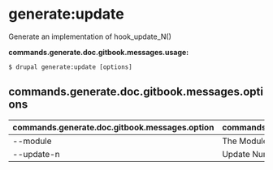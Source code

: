 # generate:update
Generate an implementation of hook_update_N()

**commands.generate.doc.gitbook.messages.usage:**
```
$ drupal generate:update [options]
```

## commands.generate.doc.gitbook.messages.options
commands.generate.doc.gitbook.messages.option | commands.generate.doc.gitbook.messages.details
-------|-------------
--module | The Module name.
--update-n | Update Number
